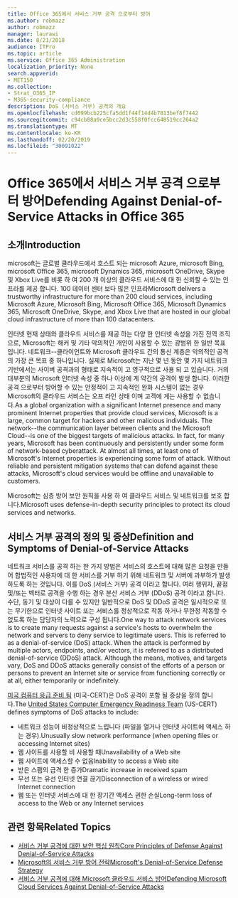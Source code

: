 ```yaml
---
title: Office 365에서 서비스 거부 공격 으로부터 방어
ms.author: robmazz
author: robmazz
manager: laurawi
ms.date: 8/21/2018
audience: ITPro
ms.topic: article
ms.service: Office 365 Administration
localization_priority: None
search.appverid:
- MET150
ms.collection:
- Strat_O365_IP
- M365-security-compliance
description: DoS (서비스 거부) 공격의 개요
ms.openlocfilehash: cd099bcb225cfa5dd1f44f14d4b7813bef8f7442
ms.sourcegitcommit: c94cb88a9ce5bcc2d3c558f0fcc648519cc264a2
ms.translationtype: MT
ms.contentlocale: ko-KR
ms.lasthandoff: 02/20/2019
ms.locfileid: "30091022"
---
```

# <a name="defending-against-denial-of-service-attacks-in-office-365"></a><span data-ttu-id="8459c-103">Office 365에서 서비스 거부 공격 으로부터 방어</span><span class="sxs-lookup"><span data-stu-id="8459c-103">Defending Against Denial-of-Service Attacks in Office 365</span></span>

## <a name="introduction"></a><span data-ttu-id="8459c-104">소개</span><span class="sxs-lookup"><span data-stu-id="8459c-104">Introduction</span></span>
<span data-ttu-id="8459c-105">microsoft는 글로벌 클라우드에서 호스트 되는 microsoft Azure, microsoft Bing, microsoft Office 365, microsoft Dynamics 365, microsoft OneDrive, Skype 및 Xbox Live를 비롯 하 여 200 개 이상의 클라우드 서비스에 대 한 신뢰할 수 있는 인프라를 제공 합니다. 100 데이터 센터 보다 많은 인프라</span><span class="sxs-lookup"><span data-stu-id="8459c-105">Microsoft delivers a trustworthy infrastructure for more than 200 cloud services, including Microsoft Azure, Microsoft Bing, Microsoft Office 365, Microsoft Dynamics 365, Microsoft OneDrive, Skype, and Xbox Live that are hosted in our global cloud infrastructure of more than 100 datacenters.</span></span>

<span data-ttu-id="8459c-p101">인터넷 현재 상태와 클라우드 서비스를 제공 하는 다양 한 인터넷 속성을 가진 전역 조직으로, Microsoft는 해커 및 기타 악의적인 개인이 사용할 수 있는 광범위 한 일반 목표입니다. 네트워크--클라이언트와 Microsoft 클라우드 간의 통신 계층은 악의적인 공격의 가장 큰 목표 중 하나입니다. 실제로 Microsoft는 지난 몇 년 동안 몇 가지 네트워크 기반에서는 사이버 공격과의 형태로 지속적이 고 영구적으로 사용 되 고 있습니다. 거의 대부분의 Microsoft 인터넷 속성 중 하나 이상에 게 약간의 공격이 발생 합니다. 이러한 공격 으로부터 방어할 수 있는 안정적이 고 지속적인 완화 시스템이 없는 경우 Microsoft의 클라우드 서비스는 오프 라인 상태 이며 고객에 게는 사용할 수 없습니다.</span><span class="sxs-lookup"><span data-stu-id="8459c-p101">As a global organization with a significant Internet presence and many prominent Internet properties that provide cloud services, Microsoft is a large, common target for hackers and other malicious individuals. The network--the communication layer between clients and the Microsoft Cloud--is one of the biggest targets of malicious attacks. In fact, for many years, Microsoft has been continuously and persistently under some form of network-based cyberattack. At almost all times, at least one of Microsoft's Internet properties is experiencing some form of attack. Without reliable and persistent mitigation systems that can defend against these attacks, Microsoft's cloud services would be offline and unavailable to customers.</span></span>

<span data-ttu-id="8459c-111">Microsoft는 심층 방어 보안 원칙을 사용 하 여 클라우드 서비스 및 네트워크를 보호 합니다.</span><span class="sxs-lookup"><span data-stu-id="8459c-111">Microsoft uses defense-in-depth security principles to protect its cloud services and networks.</span></span> 

## <a name="definition-and-symptoms-of-denial-of-service-attacks"></a><span data-ttu-id="8459c-112">서비스 거부 공격의 정의 및 증상</span><span class="sxs-lookup"><span data-stu-id="8459c-112">Definition and Symptoms of Denial-of-Service Attacks</span></span>
<span data-ttu-id="8459c-p102">네트워크 서비스를 공격 하는 한 가지 방법은 서비스의 호스트에 대해 많은 요청을 만들어 합법적인 사용자에 대 한 서비스를 거부 하기 위해 네트워크 및 서버에 과부하가 발생 하도록 하는 것입니다. 이를 DoS (서비스 거부) 공격 이라고 합니다. 여러 행위자, 끝점 및/또는 벡터로 공격을 수행 하는 경우 분산 서비스 거부 (DDoS) 공격 이라고 합니다. 수단, 동기 및 대상이 다를 수 있지만 일반적으로 DoS 및 DDoS 공격은 일시적으로 또는 무기한으로 인터넷 사이트 또는 서비스를 정상적으로 작동 하거나 무한정 작동할 수 없도록 하는 담당자의 노력으로 구성 됩니다.</span><span class="sxs-lookup"><span data-stu-id="8459c-p102">One way to attack network services is to create many requests against a service's hosts to overwhelm the network and servers to deny service to legitimate users. This is referred to as a denial-of-service (DoS) attack. When the attack is performed by multiple actors, endpoints, and/or vectors, it is referred to as a distributed denial-of-service (DDoS) attack. Although the means, motives, and targets vary, DoS and DDoS attacks generally consist of the efforts of a person or persons to prevent an Internet site or service from functioning correctly or at all, either temporarily or indefinitely.</span></span>

<span data-ttu-id="8459c-117">[미국 컴퓨터 응급 준비 팀](https://www.us-cert.gov/) (미국-CERT)은 DoS 공격이 포함 될 증상을 정의 합니다.</span><span class="sxs-lookup"><span data-stu-id="8459c-117">The [United States Computer Emergency Readiness Team](https://www.us-cert.gov/) (US-CERT) defines symptoms of DoS attacks to include:</span></span>
- <span data-ttu-id="8459c-118">네트워크 성능이 비정상적으로 느립니다 (파일을 열거나 인터넷 사이트에 액세스 하는 경우).</span><span class="sxs-lookup"><span data-stu-id="8459c-118">Unusually slow network performance (when opening files or accessing Internet sites)</span></span>
- <span data-ttu-id="8459c-119">웹 사이트를 사용할 비 사용할 때</span><span class="sxs-lookup"><span data-stu-id="8459c-119">Unavailability of a Web site</span></span>
- <span data-ttu-id="8459c-120">웹 사이트에 액세스할 수 없음</span><span class="sxs-lookup"><span data-stu-id="8459c-120">Inability to access a Web site</span></span>
- <span data-ttu-id="8459c-121">받은 스팸의 급격 한 증가</span><span class="sxs-lookup"><span data-stu-id="8459c-121">Dramatic increase in received spam</span></span>
- <span data-ttu-id="8459c-122">무선 또는 유선 인터넷 연결 끊기</span><span class="sxs-lookup"><span data-stu-id="8459c-122">Disconnection of a wireless or wired Internet connection</span></span>
- <span data-ttu-id="8459c-123">웹 또는 인터넷 서비스에 대 한 장기간 액세스 권한 손실</span><span class="sxs-lookup"><span data-stu-id="8459c-123">Long-term loss of access to the Web or any Internet services</span></span>

## <a name="related-topics"></a><span data-ttu-id="8459c-124">관련 항목</span><span class="sxs-lookup"><span data-stu-id="8459c-124">Related Topics</span></span>
- [<span data-ttu-id="8459c-125">서비스 거부 공격에 대한 보안 핵심 원칙</span><span class="sxs-lookup"><span data-stu-id="8459c-125">Core Principles of Defense Against Denial-of-Service Attacks</span></span>](office-365-core-principles-of-defense-against-dos-attacks.md)
- [<span data-ttu-id="8459c-126">Microsoft의 서비스 거부 방어 전략</span><span class="sxs-lookup"><span data-stu-id="8459c-126">Microsoft's Denial-of-Service Defense Strategy</span></span>](office-365-microsoft-dos-defense-strategy.md)
- [<span data-ttu-id="8459c-127">서비스 거부 공격에 대해 Microsoft 클라우드 서비스 방어</span><span class="sxs-lookup"><span data-stu-id="8459c-127">Defending Microsoft Cloud Services Against Denial-of-Service Attacks</span></span>](office-365-defending-cloud-services-against-dos-attacks.md)
